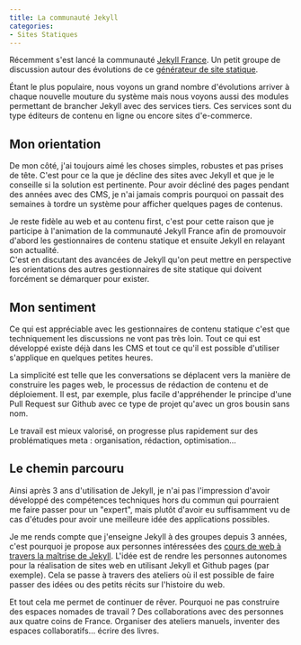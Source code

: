 ```yaml
---
title: La communauté Jekyll
categories:
- Sites Statiques
---
```


Récemment s'est lancé la communauté [Jekyll France](http://jekyll-fr.org/). Un petit groupe de discussion autour des évolutions de ce [générateur de site statique](/generateur-site-statique/).

Étant le plus populaire, nous voyons un grand nombre d'évolutions arriver à chaque nouvelle mouture du système mais nous voyons aussi des modules permettant de brancher Jekyll avec des services tiers. Ces services sont du type éditeurs de contenu en ligne ou encore sites d'e-commerce.

## Mon orientation

De mon côté, j'ai toujours aimé les choses simples, robustes et pas prises de tête. C'est pour ce la que je décline des sites avec Jekyll et que je le conseille si la solution est pertinente. Pour avoir décliné des pages pendant des années avec des CMS, je n'ai jamais compris pourquoi on passait des semaines à tordre un système pour afficher quelques pages de contenus.

Je reste fidèle au web et au contenu first, c'est pour cette raison que je participe à l'animation de la communauté Jekyll France afin de promouvoir d'abord les gestionnaires de contenu statique et ensuite Jekyll en relayant son actualité.  
C'est en discutant des avancées de Jekyll qu'on peut mettre en perspective les orientations des autres gestionnaires de site statique qui doivent forcément se démarquer pour exister.

## Mon sentiment

Ce qui est appréciable avec les gestionnaires de contenu statique c'est que techniquement les discussions ne vont pas très loin. Tout ce qui est développé existe déjà dans les CMS et tout ce qu'il est possible d'utiliser s'applique en quelques petites heures.

La simplicité est telle que les conversations se déplacent vers la manière de construire les pages web, le processus de rédaction de contenu et de déploiement. Il est, par exemple, plus facile d'appréhender le principe d'une Pull Request sur Github avec ce type de projet qu'avec un gros bousin sans nom.

Le travail est mieux valorisé, on progresse plus rapidement sur des problématiques meta : organisation, rédaction, optimisation…

## Le chemin parcouru

Ainsi après 3 ans d'utilisation de Jekyll, je n'ai pas l'impression d'avoir développé des compétences techniques hors du commun qui pourraient me faire passer pour un "expert", mais plutôt d'avoir eu suffisamment vu de cas d'études pour avoir une meilleure idée des applications possibles.

Je me rends compte que j'enseigne Jekyll à des groupes depuis 3 années, c'est pourquoi je propose aux personnes intéressées des [cours de web à travers la maîtrise de Jekyll](/formation-jekyll). L'idée est de rendre les personnes autonomes pour la réalisation de sites web en utilisant Jekyll et Github pages (par exemple). Cela se passe à travers des ateliers où il est possible de faire passer des idées ou des petits récits sur l'histoire du web.

Et tout cela me permet de continuer de rêver. Pourquoi ne pas construire des espaces nomades de travail ? Des collaborations avec des personnes aux quatre coins de France. Organiser des ateliers manuels, inventer des espaces collaboratifs… écrire des livres.

